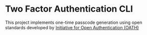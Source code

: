 # Two Factor Authentication CLI

This project implements one-time passcode generation using open standards developed by [Initiative for Open Authentication (OATH)](http://www.openauthentication.org/)
